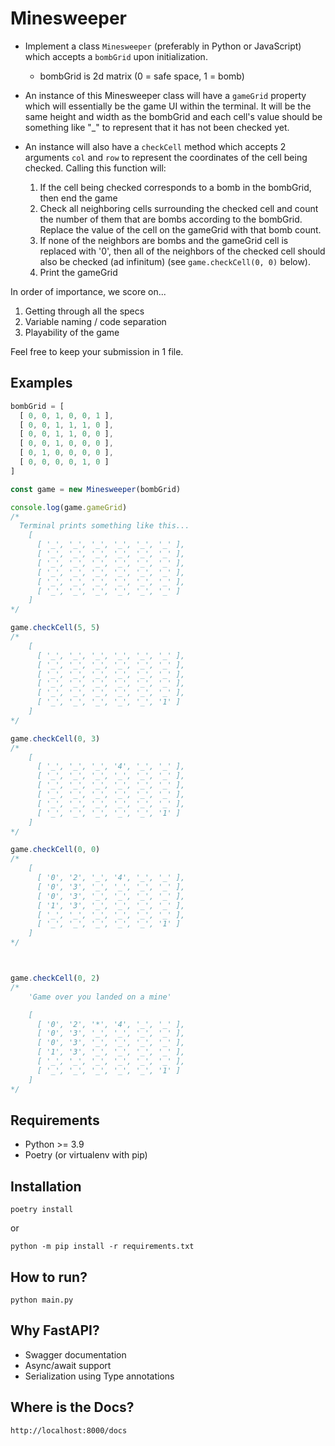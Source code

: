 # Minesweeper

- Implement a class `Minesweeper` (preferably in Python or JavaScript) which accepts a `bombGrid` upon initialization.
	- bombGrid is 2d matrix (0 = safe space, 1 = bomb)

- An instance of this Minesweeper class will have a `gameGrid` property which will essentially
be the game UI within the terminal. It will be the same height and width as the bombGrid
and each cell's value should be something like "_" to represent that it has not been
checked yet.

- An instance will also have a `checkCell` method which accepts 2 arguments `col` and `row`
to represent the coordinates of the cell being checked. Calling this function will:
  1. If the cell being checked corresponds to a bomb in the bombGrid, then end the game
  2. Check all neighboring cells surrounding the checked cell and count the number of them
  that are bombs according to the bombGrid. Replace the value of the cell on the gameGrid
  with that bomb count.
  3. If none of the neighbors are bombs and the gameGrid cell is replaced with '0', then
  all of the neighbors of the checked cell should also be checked (ad infinitum) (see
  `game.checkCell(0, 0)` below).
  4. Print the gameGrid

In order of importance, we score on...
  1. Getting through all the specs
  2. Variable naming / code separation
  3. Playability of the game

Feel free to keep your submission in 1 file.

## Examples
```javascript
bombGrid = [
  [ 0, 0, 1, 0, 0, 1 ],
  [ 0, 0, 1, 1, 1, 0 ],
  [ 0, 0, 1, 1, 0, 0 ],
  [ 0, 0, 1, 0, 0, 0 ],
  [ 0, 1, 0, 0, 0, 0 ],
  [ 0, 0, 0, 0, 1, 0 ]
]

const game = new Minesweeper(bombGrid)

console.log(game.gameGrid)
/*
  Terminal prints something like this...
	[
	  [ '_', '_', '_', '_', '_', '_' ],
	  [ '_', '_', '_', '_', '_', '_' ],
	  [ '_', '_', '_', '_', '_', '_' ],
	  [ '_', '_', '_', '_', '_', '_' ],
	  [ '_', '_', '_', '_', '_', '_' ],
	  [ '_', '_', '_', '_', '_', '_' ]
	]
*/

game.checkCell(5, 5)
/*
	[
	  [ '_', '_', '_', '_', '_', '_' ],
	  [ '_', '_', '_', '_', '_', '_' ],
	  [ '_', '_', '_', '_', '_', '_' ],
	  [ '_', '_', '_', '_', '_', '_' ],
	  [ '_', '_', '_', '_', '_', '_' ],
	  [ '_', '_', '_', '_', '_', '1' ]
	]
*/

game.checkCell(0, 3)
/*
	[
	  [ '_', '_', '_', '4', '_', '_' ],
	  [ '_', '_', '_', '_', '_', '_' ],
	  [ '_', '_', '_', '_', '_', '_' ],
	  [ '_', '_', '_', '_', '_', '_' ],
	  [ '_', '_', '_', '_', '_', '_' ],
	  [ '_', '_', '_', '_', '_', '1' ]
	]
*/

game.checkCell(0, 0)
/*
	[
	  [ '0', '2', '_', '4', '_', '_' ],
	  [ '0', '3', '_', '_', '_', '_' ],
	  [ '0', '3', '_', '_', '_', '_' ],
	  [ '1', '3', '_', '_', '_', '_' ],
	  [ '_', '_', '_', '_', '_', '_' ],
	  [ '_', '_', '_', '_', '_', '1' ]
	]
*/



game.checkCell(0, 2)
/*
	'Game over you landed on a mine'

	[
	  [ '0', '2', '*', '4', '_', '_' ],
	  [ '0', '3', '_', '_', '_', '_' ],
	  [ '0', '3', '_', '_', '_', '_' ],
	  [ '1', '3', '_', '_', '_', '_' ],
	  [ '_', '_', '_', '_', '_', '_' ],
	  [ '_', '_', '_', '_', '_', '1' ]
	]
*/
```


## Requirements
- Python >= 3.9
- Poetry (or virtualenv with pip)

## Installation
```shell
poetry install
```
or

```shell
python -m pip install -r requirements.txt
```

## How to run?
```shell
python main.py
```


## Why FastAPI?
- Swagger documentation
- Async/await support
- Serialization using Type annotations

## Where is the Docs?
```shell
http://localhost:8000/docs
```
